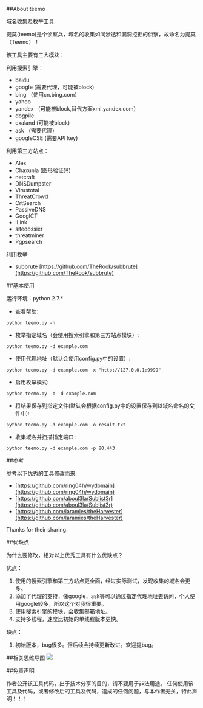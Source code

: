 ##About teemo 

域名收集及枚举工具

提莫(teemo)是个侦察兵，域名的收集如同渗透和漏洞挖掘的侦察，故命名为提莫（Teemo）！


该工具主要有三大模块：


利用搜索引擎：

- baidu
- google (需要代理，可能被block)
- bing  （使用cn.bing.com）
- yahoo
- yandex （可能被block,替代方案xml.yandex.com）
- dogpile
- exaland (可能被block)
- ask    （需要代理）
- googleCSE (需要API key)

利用第三方站点：

- Alex
- Chaxunla (图形验证码)
- netcraft 
- DNSDumpster
- Virustotal
- ThreatCrowd
- CrtSearch
- PassiveDNS
- GooglCT
- ILink
- sitedossier
- threatminer
- Pgpsearch

利用枚举

- subbrute [https://github.com/TheRook/subbrute](https://github.com/TheRook/subbrute)

##基本使用

运行环境：python 2.7.*

* 查看帮助:

```python teemo.py -h```

* 枚举指定域名（会使用搜索引擎和第三方站点模块）:

``python teemo.py -d example.com``

* 使用代理地址（默认会使用config.py中的设置）:

``python teemo.py -d example.com -x "http://127.0.0.1:9999"``

* 启用枚举模式:

``python teemo.py -b -d example.com``

* 将结果保存到指定文件(默认会根据config.py中的设置保存到以域名命名的文件中):

``python teemo.py -d example.com -o result.txt``

* 收集域名并扫描指定端口 :

``python teemo.py -d example.com -p 80,443``

##参考

参考以下优秀的工具修改而来:
 
- [https://github.com/ring04h/wydomain](https://github.com/ring04h/wydomain) 
- [https://github.com/aboul3la/Sublist3r](https://github.com/aboul3la/Sublist3r)
- [https://github.com/laramies/theHarvester](https://github.com/laramies/theHarvester)

Thanks for their sharing.

##优缺点

为什么要修改，相对以上优秀工具有什么优缺点？

优点：

1. 使用的搜索引擎和第三方站点更全面，经过实际测试，发现收集的域名会更多。
1. 添加了代理的支持，像google，ask等可以通过指定代理地址去访问，个人使用google较多，所以这个对我很重要。
2. 使用搜索引擎的模块，会收集邮箱地址。
3. 支持多线程，速度比初始的单线程版本更快。

缺点：

1. 初始版本，bug很多。但后续会持续更新改进。欢迎提bug。


##相关思维导图
![](http://i.imgur.com/QUtznlK.png)

##免责声明

作者公开该工具代码，出于技术分享的目的，请不要用于非法用途。
任何使用该工具及代码，或者修改后的工具及代码，造成的任何问题，与本作者无关，特此声明！！！